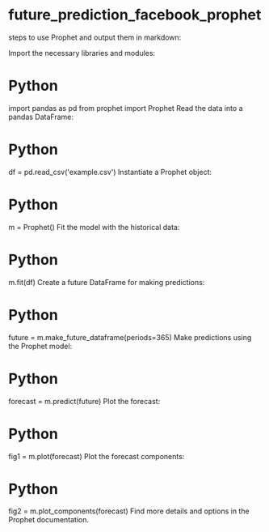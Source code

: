 # future_prediction_facebook_prophet

steps to use Prophet and output them in markdown:

Import the necessary libraries and modules:
# Python
import pandas as pd
from prophet import Prophet
Read the data into a pandas DataFrame:
# Python
df = pd.read_csv('example.csv')
Instantiate a Prophet object:
# Python
m = Prophet()
Fit the model with the historical data:
# Python
m.fit(df)
Create a future DataFrame for making predictions:
# Python
future = m.make_future_dataframe(periods=365)
Make predictions using the Prophet model:
# Python
forecast = m.predict(future)
Plot the forecast:
# Python
fig1 = m.plot(forecast)
Plot the forecast components:
# Python
fig2 = m.plot_components(forecast)
Find more details and options in the Prophet documentation.
